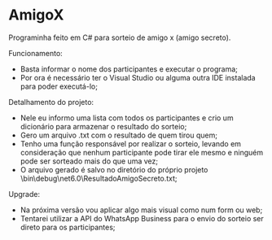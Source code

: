 # AmigoX

Programinha feito em C# para sorteio de amigo x (amigo secreto).

Funcionamento:
- Basta informar o nome dos participantes e executar o programa;
- Por ora é necessário ter o Visual Studio ou alguma outra IDE instalada para poder executá-lo;

Detalhamento do projeto:
- Nele eu informo uma lista com todos os participantes e crio um dicionário para armazenar o resultado do sorteio;
- Gero um arquivo .txt com o resultado de quem tirou quem;
- Tenho uma função responsável por realizar o sorteio, levando em consideração que nenhum participante pode tirar ele mesmo e ninguém pode ser sorteado mais do que uma vez;
- O arquivo gerado é salvo no diretório do próprio projeto \bin\debug\net6.0\ResultadoAmigoSecreto.txt;

Upgrade:
- Na próxima versão vou aplicar algo mais visual como num form ou web;
- Tentarei utilizar a API do WhatsApp Business para o envio do sorteio ser direto para os participantes;
